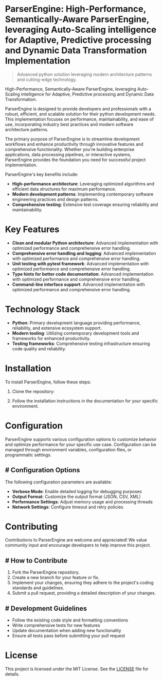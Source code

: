 <!-- fallback_ParserEngine_20251028221341_60641 -->

# ParserEngine: High-Performance, Semantically-Aware ParserEngine, leveraging Auto-Scaling intelligence for Adaptive, Predictive processing and Dynamic Data Transformation Implementation
> Advanced python solution leveraging modern architecture patterns and cutting-edge technology.

High-Performance, Semantically-Aware ParserEngine, leveraging Auto-Scaling intelligence for Adaptive, Predictive processing and Dynamic Data Transformation.

ParserEngine is designed to provide developers and professionals with a robust, efficient, and scalable solution for their python development needs. This implementation focuses on performance, maintainability, and ease of use, incorporating industry best practices and modern software architecture patterns.

The primary purpose of ParserEngine is to streamline development workflows and enhance productivity through innovative features and comprehensive functionality. Whether you're building enterprise applications, data processing pipelines, or interactive systems, ParserEngine provides the foundation you need for successful project implementation.

ParserEngine's key benefits include:

* **High-performance architecture**: Leveraging optimized algorithms and efficient data structures for maximum performance.
* **Modern development patterns**: Implementing contemporary software engineering practices and design patterns.
* **Comprehensive testing**: Extensive test coverage ensuring reliability and maintainability.

# Key Features

* **Clean and modular Python architecture**: Advanced implementation with optimized performance and comprehensive error handling.
* **Comprehensive error handling and logging**: Advanced implementation with optimized performance and comprehensive error handling.
* **Unit testing with pytest framework**: Advanced implementation with optimized performance and comprehensive error handling.
* **Type hints for better code documentation**: Advanced implementation with optimized performance and comprehensive error handling.
* **Command-line interface support**: Advanced implementation with optimized performance and comprehensive error handling.

# Technology Stack

* **Python**: Primary development language providing performance, reliability, and extensive ecosystem support.
* **Modern tooling**: Utilizing contemporary development tools and frameworks for enhanced productivity.
* **Testing frameworks**: Comprehensive testing infrastructure ensuring code quality and reliability.

# Installation

To install ParserEngine, follow these steps:

1. Clone the repository:


2. Follow the installation instructions in the documentation for your specific environment.

# Configuration

ParserEngine supports various configuration options to customize behavior and optimize performance for your specific use case. Configuration can be managed through environment variables, configuration files, or programmatic settings.

## # Configuration Options

The following configuration parameters are available:

* **Verbose Mode**: Enable detailed logging for debugging purposes
* **Output Format**: Customize the output format (JSON, CSV, XML)
* **Performance Settings**: Adjust memory usage and processing threads
* **Network Settings**: Configure timeout and retry policies

# Contributing

Contributions to ParserEngine are welcome and appreciated! We value community input and encourage developers to help improve this project.

## # How to Contribute

1. Fork the ParserEngine repository.
2. Create a new branch for your feature or fix.
3. Implement your changes, ensuring they adhere to the project's coding standards and guidelines.
4. Submit a pull request, providing a detailed description of your changes.

## # Development Guidelines

* Follow the existing code style and formatting conventions
* Write comprehensive tests for new features
* Update documentation when adding new functionality
* Ensure all tests pass before submitting your pull request

# License

This project is licensed under the MIT License. See the [LICENSE](https://github.com/zhusonglai/ParserEngine/blob/main/LICENSE) file for details.

